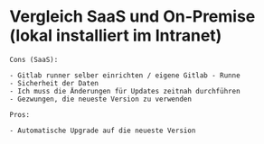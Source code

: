# Vergleich SaaS und On-Premise (lokal installiert im Intranet) 

```
Cons (SaaS):

- Gitlab runner selber einrichten / eigene Gitlab - Runne 
- Sicherheit der Daten
- Ich muss die Änderungen für Updates zeitnah durchführen 
- Gezwungen, die neueste Version zu verwenden 

Pros: 

- Automatische Upgrade auf die neueste Version
```
